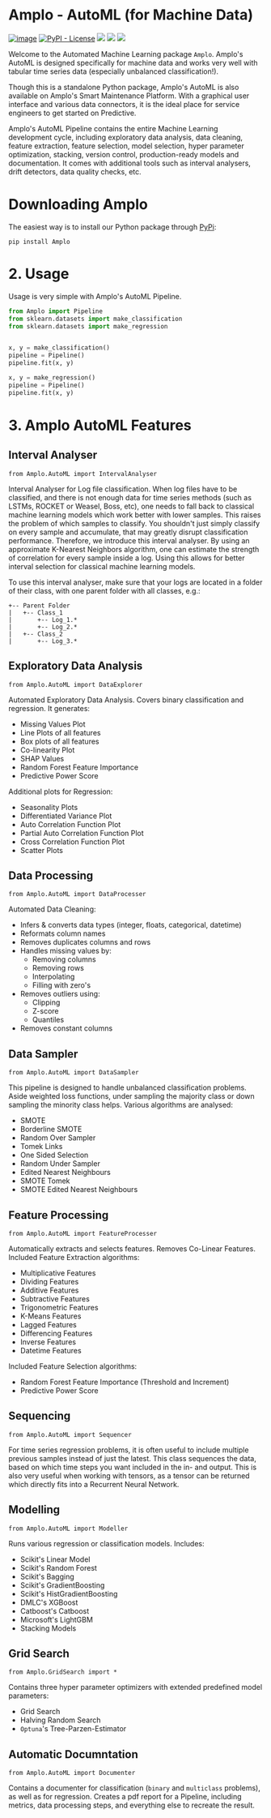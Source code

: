 # Amplo - AutoML (for Machine Data)
[![image](https://img.shields.io/pypi/v/amplo.svg)](https://pypi.python.org/pypi/amplo)
[![PyPI - License](https://img.shields.io/pypi/l/virtualenv?style=flat-square)](https://opensource.org/licenses/MIT)
![](https://img.shields.io/badge/python-%3E%3D3.6%2C%3C4.0-blue)
![](https://tokei.rs/b1/github/nielsuit227/automl)
![](https://img.shields.io/pypi/dm/amplo)

Welcome to the Automated Machine Learning package `Amplo`. Amplo's AutoML is designed specifically for machine data and 
works very well with tabular time series data (especially unbalanced classification!).

Though this is a standalone Python package, Amplo's AutoML is also available on Amplo's Smart Maintenance Platform. 
With a graphical user interface and various data connectors, it is the ideal place for service engineers to get started 
on Predictive. 

Amplo's AutoML Pipeline contains the entire Machine Learning development cycle, including exploratory data analysis, 
data cleaning, feature extraction, feature selection, model selection, hyper parameter optimization, stacking, 
version control, production-ready models and documentation. It comes with additional tools such as interval analysers, 
drift detectors, data quality checks, etc. 

# Downloading Amplo
The easiest way is to install our Python package through [PyPi](https://pypi.org/project/amplo/):
```commandline
pip install Amplo
```

# 2. Usage
Usage is very simple with Amplo's AutoML Pipeline. 
```python
from Amplo import Pipeline
from sklearn.datasets import make_classification
from sklearn.datasets import make_regression


x, y = make_classification()
pipeline = Pipeline()
pipeline.fit(x, y)

x, y = make_regression()
pipeline = Pipeline()
pipeline.fit(x, y)
```

# 3. Amplo AutoML Features

## Interval Analyser
`from Amplo.AutoML import IntervalAnalyser`

Interval Analyser for Log file classification. When log files have to be classified, and there is not enough
data for time series methods (such as LSTMs, ROCKET or Weasel, Boss, etc), one needs to fall back to classical
machine learning models which work better with lower samples. This raises the problem of which samples to
classify. You shouldn't just simply classify on every sample and accumulate, that may greatly disrupt
classification performance. Therefore, we introduce this interval analyser. By using an approximate K-Nearest 
Neighbors algorithm, one can estimate the strength of correlation for every sample inside a log. Using this 
allows for better interval selection for classical machine learning models.

To use this interval analyser, make sure that your logs are located in a folder of their class, with one parent folder with all classes, e.g.:

```
+-- Parent Folder
|   +-- Class_1
|       +-- Log_1.*
|       +-- Log_2.*
|   +-- Class_2
|       +-- Log_3.*
```
## Exploratory Data Analysis
`from Amplo.AutoML import DataExplorer`

Automated Exploratory Data Analysis. Covers binary classification and regression.
It generates:
- Missing Values Plot
- Line Plots of all features
- Box plots of all features
- Co-linearity Plot
- SHAP Values
- Random Forest Feature Importance
- Predictive Power Score

Additional plots for Regression:
- Seasonality Plots
- Differentiated Variance Plot
- Auto Correlation Function Plot
- Partial Auto Correlation Function Plot
- Cross Correlation Function Plot
- Scatter Plots

## Data Processing
`from Amplo.AutoML import DataProcesser`

Automated Data Cleaning:
- Infers & converts data types (integer, floats, categorical, datetime)
- Reformats column names
- Removes duplicates columns and rows
- Handles missing values by:
  - Removing columns
  - Removing rows
  - Interpolating
  - Filling with zero's
- Removes outliers using:
  - Clipping
  - Z-score
  - Quantiles 
- Removes constant columns

## Data Sampler
`from Amplo.AutoML import DataSampler`

This pipeline is designed to handle unbalanced classification problems. 
Aside weighted loss functions, under sampling the majority class or down sampling the 
minority class helps. Various algorithms are analysed:
- SMOTE
- Borderline SMOTE
- Random Over Sampler
- Tomek Links
- One Sided Selection
- Random Under Sampler
- Edited Nearest Neighbours
- SMOTE Tomek
- SMOTE Edited Nearest Neighbours

## Feature Processing
`from Amplo.AutoML import FeatureProcesser`

Automatically extracts and selects features. Removes Co-Linear Features.
Included Feature Extraction algorithms:
- Multiplicative Features
- Dividing Features
- Additive Features
- Subtractive Features
- Trigonometric Features
- K-Means Features
- Lagged Features
- Differencing Features
- Inverse Features
- Datetime Features

Included Feature Selection algorithms:
- Random Forest Feature Importance (Threshold and Increment)
- Predictive Power Score

## Sequencing
`from Amplo.AutoML import Sequencer`

For time series regression problems, it is often useful to include multiple previous samples instead of just the latest. 
This class sequences the data, based on which time steps you want included in the in- and output. 
This is also very useful when working with tensors, as a tensor can be returned which directly fits into a Recurrent Neural Network. 

## Modelling
`from Amplo.AutoML import Modeller`

Runs various regression or classification models.
Includes:
- Scikit's Linear Model
- Scikit's Random Forest
- Scikit's Bagging
- Scikit's GradientBoosting
- Scikit's HistGradientBoosting
- DMLC's XGBoost
- Catboost's Catboost
- Microsoft's LightGBM
- Stacking Models

## Grid Search
`from Amplo.GridSearch import *`

Contains three hyper parameter optimizers with extended predefined model parameters:
- Grid Search
- Halving Random Search
- `Optuna`'s Tree-Parzen-Estimator

## Automatic Documntation
`from Amplo.AutoML import Documenter`

Contains a documenter for classification (`binary` and `multiclass` problems), as well as for regression. 
Creates a pdf report for a Pipeline, including metrics, data processing steps, and everything else to recreate the result.


